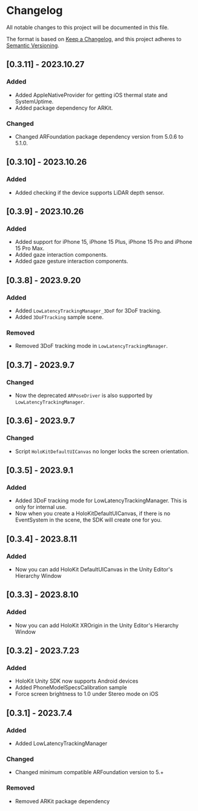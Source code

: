 # Changelog

All notable changes to this project will be documented in this file.

The format is based on [Keep a Changelog](https://keepachangelog.com/en/1.1.0/),
and this project adheres to [Semantic Versioning](https://semver.org/spec/v2.0.0.html).

## [0.3.11] - 2023.10.27

### Added

- Added AppleNativeProvider for getting iOS thermal state and SystemUptime.
- Added package dependency for ARKit.

### Changed

- Changed ARFoundation package dependency version from 5.0.6 to 5.1.0.

## [0.3.10] - 2023.10.26

### Added

- Added checking if the device supports LiDAR depth sensor.

## [0.3.9] - 2023.10.26

### Added

- Added support for iPhone 15, iPhone 15 Plus, iPhone 15 Pro and iPhone 15 Pro Max.
- Added gaze interaction components.
- Added gaze gesture interaction components.

## [0.3.8] - 2023.9.20

### Added

- Added `LowLatencyTrackingManager_3DoF` for 3DoF tracking.
- Added `3DoFTracking` sample scene.

### Removed

- Removed 3DoF tracking mode in `LowLatencyTrackingManager`. 

## [0.3.7] - 2023.9.7

### Changed

- Now the deprecated `ARPoseDriver` is also supported by `LowLatencyTrackingManager`.

## [0.3.6] - 2023.9.7

### Changed

- Script `HoloKitDefaultUICanvas` no longer locks the screen orientation.

## [0.3.5] - 2023.9.1

### Added

- Added 3DoF tracking mode for LowLatencyTrackingManager. This is only for internal use.
- Now when you create a HoloKitDefaultUICanvas, if there is no EventSystem in the scene, the SDK will create one for you.

## [0.3.4] - 2023.8.11

### Added

- Now you can add HoloKit DefaultUICanvas in the Unity Editor's Hierarchy Window

## [0.3.3] - 2023.8.10

### Added

- Now you can add HoloKit XROrigin in the Unity Editor's Hierarchy Window

## [0.3.2] - 2023.7.23

### Added

- HoloKit Unity SDK now supports Android devices
- Added PhoneModelSpecsCalibration sample
- Force screen brightness to 1.0 under Stereo mode on iOS

## [0.3.1] - 2023.7.4

### Added

- Added LowLatencyTrackingManager

### Changed

- Changed minimum compatible ARFoundation version to 5.+

### Removed

- Removed ARKit package dependency
